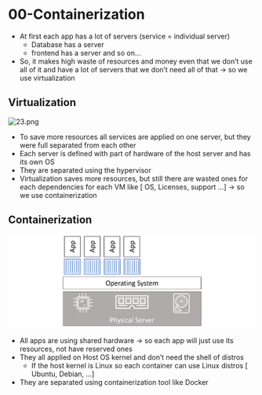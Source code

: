 # 00-Containerization

- At first each app has a lot of servers (service = individual server)
    - Database has a server
    - frontend has a server and so on…
- So, it makes high waste of resources and money even that we don’t use all of it and have a lot of servers that we don’t need all of that → so we use virtualization

## Virtualization

![23.png](images/23.png")

- To save more resources all services are applied on one server, but they were full separated from each other
- Each server is defined with part of hardware of the host server and has its own OS
- They are separated using the hypervisor
- Virtualization saves more resources, but still there are wasted ones for each dependencies for each VM like [ OS, Licenses, support …] → so we use containerization

## Containerization

![24.png](images/24.png)

- All apps are using shared hardware → so each app will just use its resources, not have reserved ones
- They all applied on Host OS kernel and don’t need the shell of distros
    - If the host kernel is Linux so each container can use Linux distros [ Ubuntu, Debian, …]
- They are separated using containerization tool like Docker